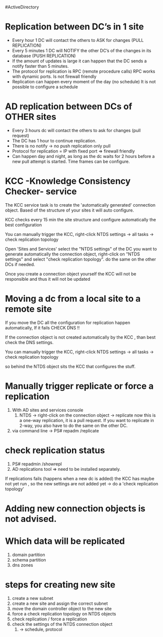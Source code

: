 #ActiveDirectory 
# Replication between DC’s in 1 site

- Every hour 1 DC will contact the others to ASK for changes (PULL REPLICATION)  
- Every 5 minutes 1 DC will NOTIFY the other DC’s of the changes in its database (PUSH REPLICATION) 
- If the amount of updates is large it can happen that the DC sends a notify faster than 5 minutes.
- The protocol for replication is RPC (remote procedure calls) 
	RPC works with dynamic ports. Is not firewall friendly
- Replication can happen every moment of the day (no schedule)
	It is not possible to configure a schedule
# AD replication between DCs of OTHER sites

- Every 3 hours dc will contact the others to ask for changes (pull request)
- The DC has 1 hour to continue replication.
- There is no notify -> no push replication only pull
- Protocol for replication = IP with fixed port  => firewall friendly
- Can happen day and night, as long as the dc waits for 2 hours before a new pull attempt is started. Time frames can be configure.

# KCC -Knowledge Consistency Checker- service

The KCC service task is to create the 'automatically generated' connection object.
Based of the structure of your sites it will auto configure. 

KCC checks every 15 min the site structure and configure automatically the best configuration

You can manually trigger the KCC,  right-click NTDS settings -> all tasks -> check replication topology

Open 'Sites and Services' select the "NTDS settings" of the DC you want to generate automatically the connection object, right-click on "NTDS settings" and select "check replication topology". do the same on the other DCs if needed.

Once you create a connection object yourself the KCC will not be responsible and thus it will not be updated
# Moving a dc from a local site to a remote site
If you move the DC all the configuration for replication happen automatically, If it fails CHECK DNS !!

If the connection object is not created automatically by the KCC , than best check the DNS settings.

You can manually trigger the KCC,  right-click NTDS settings -> all tasks -> check replication topology

so behind the NTDS object sits the KCC that configures the stuff.

# Manually trigger replicate or force a replication

1. With AD sites and services console
	1. NTDS -> right-click on the connection object -> replicate now
		this is a one-way replication, it is a pull request. If you want to replicate in 2-way, you also have to do the same on the other DC.
1. via command line -> PS# repadm /replicate

# check replication status
1. PS# repadmin /showrepl
2. AD replications tool => need to be installed separately.

If replications fails (happens when a new dc is added) the KCC has maybe not yet run , so the new settings are not added yet
-> do a 'check replication topology'


# Adding new connection objects is not advised.


# Which data will be replicated
1. domain partition
2. schema partition
3. dns zones


# steps for creating new site

1. create a new subnet
2. create a new site and assign the correct subnet
3. move the domain controller object to the new site
4. force a check replication topology on NTDS objects
5. check replication / force a replication
6. check the settings of the NTDS connection object
	1. -> schedule, protocol